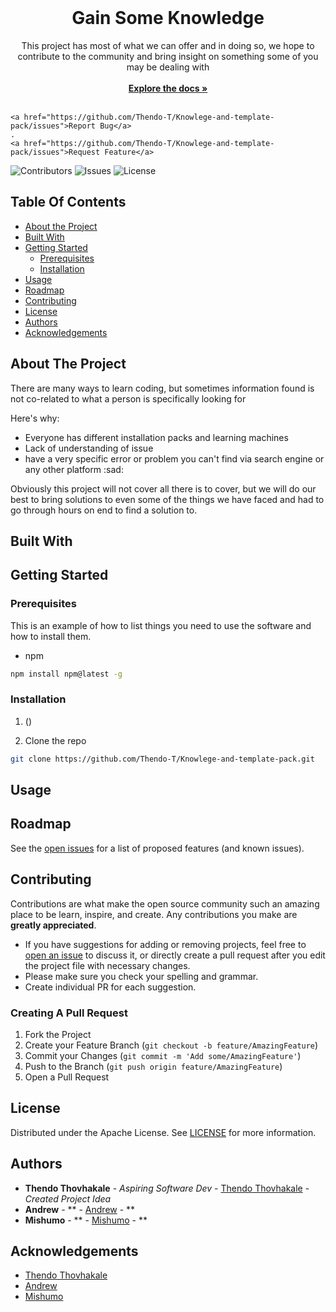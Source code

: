 <br/>
  <h1 align="center">Gain Some Knowledge</h1>

  <p align="center">
    This project has most of what we can offer and in doing so, we hope to contribute to the community and bring insight on something some of you may be dealing with 
    <br/>
    <br/>
    <a href="https://github.comThendo-T/Knowlege-and-template-pack"><strong>Explore the docs »</strong></a>
    <br/>
    <br/>
  
    <a href="https://github.com/Thendo-T/Knowlege-and-template-pack/issues">Report Bug</a>
    .
    <a href="https://github.com/Thendo-T/Knowlege-and-template-pack/issues">Request Feature</a>
  </p>
</p>

![Contributors](https://img.shields.io/github/contributors/Thendo-T/Knowlege-and-template-pack?color=dark-green) ![Issues](https://img.shields.io/github/issues/Thendo-T/Knowlege-and-template-pack) ![License](https://img.shields.io/github/license/Thendo-T/Knowlege-and-template-pack) 

## Table Of Contents

* [About the Project](#about-the-project)
* [Built With](#built-with)
* [Getting Started](#getting-started)
  * [Prerequisites](#prerequisites)
  * [Installation](#installation)
* [Usage](#usage)
* [Roadmap](#roadmap)
* [Contributing](#contributing)
* [License](#license)
* [Authors](#authors)
* [Acknowledgements](#acknowledgements)

## About The Project

There are many ways to learn coding, but sometimes information found is not co-related to what a person is specifically looking for

Here's why:

* Everyone has different installation packs and learning machines
* Lack of understanding of issue
* have a very specific error or problem you can't find via search engine or any other platform :sad:

Obviously this project will not cover all there is to cover, but we will do our best to bring solutions to even some of the things we have faced and had to go through hours on end to find a solution to.

## Built With



## Getting Started



### Prerequisites

This is an example of how to list things you need to use the software and how to install them.

* npm

```sh
npm install npm@latest -g
```

### Installation

1. ()

2. Clone the repo

```sh
git clone https://github.com/Thendo-T/Knowlege-and-template-pack.git
```


## Usage


## Roadmap

See the [open issues](https://github.com/Thendo-T/Knowlege-and-template-pack/issues) for a list of proposed features (and known issues).

## Contributing

Contributions are what make the open source community such an amazing place to be learn, inspire, and create. Any contributions you make are **greatly appreciated**.
* If you have suggestions for adding or removing projects, feel free to [open an issue](https://github.com/Thendo-T/Knowlege-and-template-pack/issues/new) to discuss it, or directly create a pull request after you edit the project file with necessary changes.
* Please make sure you check your spelling and grammar.
* Create individual PR for each suggestion.


### Creating A Pull Request

1. Fork the Project
2. Create your Feature Branch (`git checkout -b feature/AmazingFeature`)
3. Commit your Changes (`git commit -m 'Add some/AmazingFeature'`)
4. Push to the Branch (`git push origin feature/AmazingFeature`)
5. Open a Pull Request

## License

Distributed under the Apache License. See [LICENSE](https://github.com/Thendo-T/Knowlege-and-template-pack/blob/main/LICENSE) for more information.

## Authors

* **Thendo Thovhakale** - *Aspiring Software Dev* - [Thendo Thovhakale](https://github.com/Thendo-T/) - *Created Project Idea*
* **Andrew** - ** - [Andrew](https://github.com/L1m1tz/) - **
* **Mishumo** - ** - [Mishumo](https://github.com/Mishumo-Troy-Lumadi/) - **

## Acknowledgements

* [Thendo Thovhakale](https://github.com/Thendo-T/)
* [Andrew](https://github.com/L1m1tz/)
* [Mishumo](https://github.com/Mishumo-Troy-Lumadi/)

